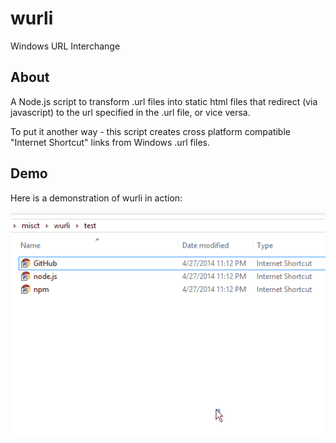 # wurli

Windows URL Interchange

## About

A Node.js script to transform .url files into static html files that
redirect (via javascript) to the url specified in the .url file, or vice versa.

To put it another way - this script creates cross platform compatible "Internet
Shortcut" links from Windows .url files.

## Demo

Here is a demonstration of wurli in action:

![wurli demonstration](demo-usage.gif?raw=true "wurli demonstration")